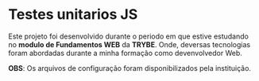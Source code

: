 # Testes unitarios JS

Este projeto foi desenvolvido durante o periodo em que estive estudando no **modulo de Fundamentos WEB** da **TRYBE**. Onde, deversas tecnologias foram abordadas durante a minha formação como devenvolvedor Web.

**OBS**: Os arquivos de configuração foram disponibilizados pela instituição.
